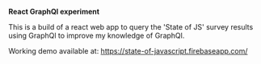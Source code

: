 **React GraphQl experiment**

This is a build of a react web app to query the 'State of JS' survey results using GraphQl to improve my knowledge of GraphQl. 

Working demo available at: https://state-of-javascript.firebaseapp.com/
